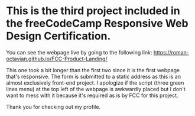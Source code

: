 # This is the third project included in the freeCodeCamp Responsive Web Design Certification.

You can see the webpage live by going to the following link:
https://roman-octavian.github.io/FCC-Product-Landing/

This one took a bit longer than the first two since it is the first webpage that's responsive. The form is submitted to a static address as this is an almost exclusively front-end project. I apologize if the script (three green lines menu) at the top left of the webpage is awkwardly placed but I don't want to mess with it because it's required as is by FCC for this project.

Thank you for checking out my profile.
